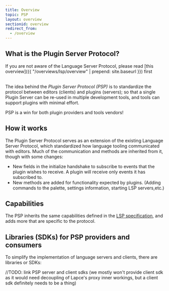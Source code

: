 ```yaml
---
title: Overview
topic: PSP
layout: overview
sectionid: overview
redirect_from:
  - /overview
---
```


## What is the Plugin Server Protocol?

If you are not aware of the Language Server Protocol, please read [this overview]({{ "/overviews/lsp/overview" | prepend: site.baseurl }}) first
<br>
<br>

The idea behind the *Plugin Server Protocol (PSP)* is to standardize the protocol between editors (clients) and plugins (servers); so that a single Plugin Server can be re-used in multiple development tools, and tools can support plugins with minimal effort.

PSP is a win for both plugin providers and tools vendors!

## How it works

The Plugin Server Protocol serves as an extension of the existing Language Server Protocol, which standardized how language tooling communicated with editors. Much of the communication and methods are inherited from it, though with some changes:

- New fields in the initialize handshake to subscribe to events that the plugin wishes to receive. A plugin will receive only events it has subscribed to.
- New methods are added for functionality expected by plugins. (Adding commands to the palette, settings information, starting LSP servers,etc.)

## Capabilities

The PSP inherits the same capabilities defined in the [LSP specification](https://microsoft.github.io/language-server-protocol/specifications/lsp/3.17/specification/), and adds more that are specific to the protocol.

## Libraries (SDKs) for PSP providers and consumers

To simplify the implementation of language servers and clients, there are libraries or SDKs:

//TODO: link PSP server and client sdks (we mostly won't provide client sdk as it would need decoupling of Lapce's proxy inner workings, but a client sdk definitely needs to be a thing)
